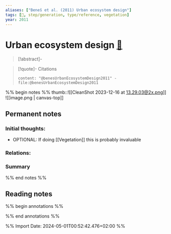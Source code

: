```yaml
---
aliases: ["Beneš et al. (2011) Urban ecosystem design"]
tags: [🔹, step/generation, type/reference, vegetation]
year: 2011
---
```

# Urban ecosystem design [📖](zotero://select/library/items/RU7FYPRG)

> [!abstract]-
> 

> [!quote]- Citations
> 
> ```query
> content: "@benesUrbanEcosystemDesign2011" -file:@benesUrbanEcosystemDesign2011
> ```

%% begin notes %%
thumb::![[CleanShot 2023-12-16 at 13.29.03@2x.png]]
![[image.png | canvas-top]]
## Permanent notes
### Initial thoughts:
- OPTIONAL: If doing [[Vegetation]] this is probably invaluable

### Relations:


### Summary


%% end notes %%
## Reading notes
%% begin annotations %%

%% end annotations %%



%% Import Date: 2024-05-01T00:52:42.476+02:00 %%

